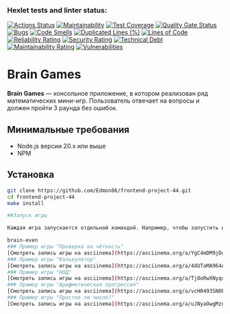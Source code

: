 ### Hexlet tests and linter status:
[![Actions Status](https://github.com/Edmon86/frontend-project-44/actions/workflows/hexlet-check.yml/badge.svg)](https://github.com/Edmon86/frontend-project-44/actions)
[![Maintainability](https://api.codeclimate.com/v1/badges/3586ef4e66996dc20e98/maintainability)](https://codeclimate.com/github/Edmon86/frontend-project-44/maintainability)
[![Test Coverage](https://api.codeclimate.com/v1/badges/3586ef4e66996dc20e98/test_coverage)](https://codeclimate.com/github/Edmon86/frontend-project-44/test_coverage)
[![Quality Gate Status](https://sonarcloud.io/api/project_badges/measure?project=Edmon86_frontend-project-44&metric=alert_status)](https://sonarcloud.io/summary/new_code?id=Edmon86_frontend-project-44)
[![Bugs](https://sonarcloud.io/api/project_badges/measure?project=Edmon86_frontend-project-44&metric=bugs)](https://sonarcloud.io/summary/new_code?id=Edmon86_frontend-project-44)
[![Code Smells](https://sonarcloud.io/api/project_badges/measure?project=Edmon86_frontend-project-44&metric=code_smells)](https://sonarcloud.io/summary/new_code?id=Edmon86_frontend-project-44)
[![Duplicated Lines (%)](https://sonarcloud.io/api/project_badges/measure?project=Edmon86_frontend-project-44&metric=duplicated_lines_density)](https://sonarcloud.io/summary/new_code?id=Edmon86_frontend-project-44)
[![Lines of Code](https://sonarcloud.io/api/project_badges/measure?project=Edmon86_frontend-project-44&metric=ncloc)](https://sonarcloud.io/summary/new_code?id=Edmon86_frontend-project-44)
[![Reliability Rating](https://sonarcloud.io/api/project_badges/measure?project=Edmon86_frontend-project-44&metric=reliability_rating)](https://sonarcloud.io/summary/new_code?id=Edmon86_frontend-project-44)
[![Security Rating](https://sonarcloud.io/api/project_badges/measure?project=Edmon86_frontend-project-44&metric=security_rating)](https://sonarcloud.io/summary/new_code?id=Edmon86_frontend-project-44)
[![Technical Debt](https://sonarcloud.io/api/project_badges/measure?project=Edmon86_frontend-project-44&metric=sqale_index)](https://sonarcloud.io/summary/new_code?id=Edmon86_frontend-project-44)
[![Maintainability Rating](https://sonarcloud.io/api/project_badges/measure?project=Edmon86_frontend-project-44&metric=sqale_rating)](https://sonarcloud.io/summary/new_code?id=Edmon86_frontend-project-44)
[![Vulnerabilities](https://sonarcloud.io/api/project_badges/measure?project=Edmon86_frontend-project-44&metric=vulnerabilities)](https://sonarcloud.io/summary/new_code?id=Edmon86_frontend-project-44)
# Brain Games

**Brain Games** — консольное приложение, в котором реализован ряд математических мини-игр. Пользователь отвечает на вопросы и должен пройти 3 раунда без ошибок.

## Минимальные требования

- Node.js версии 20.x или выше
- NPM

## Установка

```bash
git clone https://github.com/Edmon86/frontend-project-44.git
cd frontend-project-44
make install

##Запуск игры

Каждая игра запускается отдельной командой. Например, чтобы запустить игру на определение чётных чисел, выполните:

brain-even
### Пример игры "Проверка на чётность"
[Смотреть запись игры на asciinema](https://asciinema.org/a/YgC4mDM9jDuYPxgmnq4wE1E3z)
### Пример игры "Калькулятор" 
[Смотреть запись игры на asciinema](https://asciinema.org/a/4dUTaMA964ACeo2KwFWL61kMF)
### Пример игры "НОД"
[Смотреть запись игры на asciinema](https://asciinema.org/a/Tj8oRwXNyqulSLa7S6gMgmka4)
### Пример игры "Арифметическая прогрессия"
[Смотреть запись игры на asciinema](https://asciinema.org/a/vcH0493SNObTCVb0k2pet9NBq)
### Пример игры "Простое ли число?"
[Смотреть запись игры на asciinema](https://asciinema.org/a/uJNyaOwgMzu4rz7quntZJEBTO)

